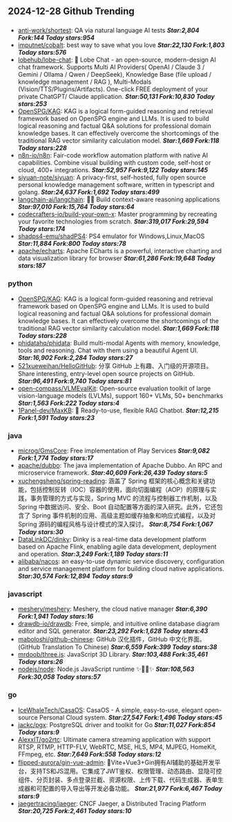 ## 2024-12-28 Github Trending

### 
* [anti-work/shortest](https://github.com/anti-work/shortest): QA via natural language AI tests ***Star:2,804 Fork:144 Today stars:954***
* [imputnet/cobalt](https://github.com/imputnet/cobalt): best way to save what you love ***Star:22,130 Fork:1,803 Today stars:576***
* [lobehub/lobe-chat](https://github.com/lobehub/lobe-chat): 🤯 Lobe Chat - an open-source, modern-design AI chat framework. Supports Multi AI Providers( OpenAI / Claude 3 / Gemini / Ollama / Qwen / DeepSeek), Knowledge Base (file upload / knowledge management / RAG ), Multi-Modals (Vision/TTS/Plugins/Artifacts). One-click FREE deployment of your private ChatGPT/ Claude application. ***Star:50,131 Fork:10,830 Today stars:253***
* [OpenSPG/KAG](https://github.com/OpenSPG/KAG): KAG is a logical form-guided reasoning and retrieval framework based on OpenSPG engine and LLMs. It is used to build logical reasoning and factual Q&A solutions for professional domain knowledge bases. It can effectively overcome the shortcomings of the traditional RAG vector similarity calculation model. ***Star:1,669 Fork:118 Today stars:228***
* [n8n-io/n8n](https://github.com/n8n-io/n8n): Fair-code workflow automation platform with native AI capabilities. Combine visual building with custom code, self-host or cloud, 400+ integrations. ***Star:52,957 Fork:9,122 Today stars:145***
* [siyuan-note/siyuan](https://github.com/siyuan-note/siyuan): A privacy-first, self-hosted, fully open source personal knowledge management software, written in typescript and golang. ***Star:24,637 Fork:1,692 Today stars:499***
* [langchain-ai/langchain](https://github.com/langchain-ai/langchain): 🦜🔗 Build context-aware reasoning applications ***Star:97,010 Fork:15,764 Today stars:64***
* [codecrafters-io/build-your-own-x](https://github.com/codecrafters-io/build-your-own-x): Master programming by recreating your favorite technologies from scratch. ***Star:319,017 Fork:29,594 Today stars:174***
* [shadps4-emu/shadPS4](https://github.com/shadps4-emu/shadPS4): PS4 emulator for Windows,Linux,MacOS ***Star:11,884 Fork:800 Today stars:78***
* [apache/echarts](https://github.com/apache/echarts): Apache ECharts is a powerful, interactive charting and data visualization library for browser ***Star:61,286 Fork:19,648 Today stars:187***

### python
* [OpenSPG/KAG](https://github.com/OpenSPG/KAG): KAG is a logical form-guided reasoning and retrieval framework based on OpenSPG engine and LLMs. It is used to build logical reasoning and factual Q&A solutions for professional domain knowledge bases. It can effectively overcome the shortcomings of the traditional RAG vector similarity calculation model. ***Star:1,669 Fork:118 Today stars:228***
* [phidatahq/phidata](https://github.com/phidatahq/phidata): Build multi-modal Agents with memory, knowledge, tools and reasoning. Chat with them using a beautiful Agent UI. ***Star:16,902 Fork:2,284 Today stars:27***
* [521xueweihan/HelloGitHub](https://github.com/521xueweihan/HelloGitHub): 分享 GitHub 上有趣、入门级的开源项目。Share interesting, entry-level open source projects on GitHub. ***Star:96,491 Fork:9,740 Today stars:81***
* [open-compass/VLMEvalKit](https://github.com/open-compass/VLMEvalKit): Open-source evaluation toolkit of large vision-language models (LVLMs), support 160+ VLMs, 50+ benchmarks ***Star:1,563 Fork:222 Today stars:4***
* [1Panel-dev/MaxKB](https://github.com/1Panel-dev/MaxKB): 💬 Ready-to-use, flexible RAG Chatbot. ***Star:12,215 Fork:1,591 Today stars:23***

### java
* [microg/GmsCore](https://github.com/microg/GmsCore): Free implementation of Play Services ***Star:9,082 Fork:1,774 Today stars:17***
* [apache/dubbo](https://github.com/apache/dubbo): The java implementation of Apache Dubbo. An RPC and microservice framework. ***Star:40,609 Fork:26,439 Today stars:5***
* [xuchengsheng/spring-reading](https://github.com/xuchengsheng/spring-reading): 涵盖了 Spring 框架的核心概念和关键功能，包括控制反转（IOC）容器的使用，面向切面编程（AOP）的原理与实践，事务管理的方式与实现，Spring MVC 的流程与控制器工作机制，以及 Spring 中数据访问、安全、Boot 自动配置等方面的深入研究。此外，它还包含了 Spring 事件机制的应用、高级主题如缓存抽象和响应式编程，以及对 Spring 源码的编程风格与设计模式的深入探讨。 ***Star:8,754 Fork:1,067 Today stars:30***
* [DataLinkDC/dinky](https://github.com/DataLinkDC/dinky): Dinky is a real-time data development platform based on Apache Flink, enabling agile data development, deployment and operation. ***Star:3,249 Fork:1,189 Today stars:11***
* [alibaba/nacos](https://github.com/alibaba/nacos): an easy-to-use dynamic service discovery, configuration and service management platform for building cloud native applications. ***Star:30,574 Fork:12,894 Today stars:9***

### javascript
* [meshery/meshery](https://github.com/meshery/meshery): Meshery, the cloud native manager ***Star:6,390 Fork:1,941 Today stars:16***
* [drawdb-io/drawdb](https://github.com/drawdb-io/drawdb): Free, simple, and intuitive online database diagram editor and SQL generator. ***Star:23,292 Fork:1,628 Today stars:43***
* [maboloshi/github-chinese](https://github.com/maboloshi/github-chinese): GitHub 汉化插件，GitHub 中文化界面。 (GitHub Translation To Chinese) ***Star:6,559 Fork:399 Today stars:38***
* [mrdoob/three.js](https://github.com/mrdoob/three.js): JavaScript 3D Library. ***Star:103,488 Fork:35,461 Today stars:26***
* [nodejs/node](https://github.com/nodejs/node): Node.js JavaScript runtime ✨🐢🚀✨ ***Star:108,563 Fork:30,058 Today stars:57***

### go
* [IceWhaleTech/CasaOS](https://github.com/IceWhaleTech/CasaOS): CasaOS - A simple, easy-to-use, elegant open-source Personal Cloud system. ***Star:27,547 Fork:1,496 Today stars:45***
* [jackc/pgx](https://github.com/jackc/pgx): PostgreSQL driver and toolkit for Go ***Star:11,027 Fork:854 Today stars:9***
* [AlexxIT/go2rtc](https://github.com/AlexxIT/go2rtc): Ultimate camera streaming application with support RTSP, RTMP, HTTP-FLV, WebRTC, MSE, HLS, MP4, MJPEG, HomeKit, FFmpeg, etc. ***Star:7,649 Fork:558 Today stars:12***
* [flipped-aurora/gin-vue-admin](https://github.com/flipped-aurora/gin-vue-admin): 🚀Vite+Vue3+Gin拥有AI辅助的基础开发平台，支持TS和JS混用。它集成了JWT鉴权、权限管理、动态路由、显隐可控组件、分页封装、多点登录拦截、资源权限、上传下载、代码生成器、表单生成器和可配置的导入导出等开发必备功能。 ***Star:21,977 Fork:6,467 Today stars:9***
* [jaegertracing/jaeger](https://github.com/jaegertracing/jaeger): CNCF Jaeger, a Distributed Tracing Platform ***Star:20,725 Fork:2,461 Today stars:10***
